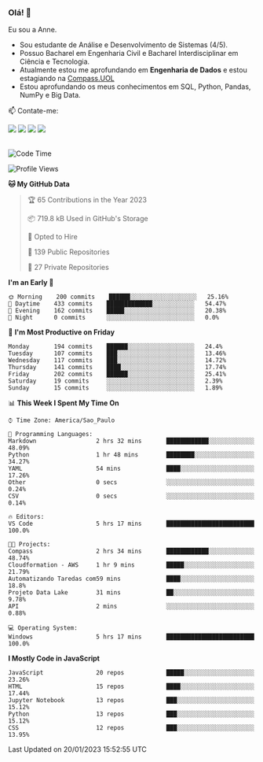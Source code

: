### Olá! 👋
Eu sou a Anne. 
- Sou estudante de Análise e Desenvolvimento de Sistemas (4/5).
- Possuo Bacharel em Engenharia Civil e Bacharel Interdisciplinar em Ciência e Tecnologia.
- Atualmente estou me aprofundando em **Engenharia de Dados** e estou estagiando na [Compass.UOL](https://compass.uol/pt/home/) 
- Estou aprofundando os meus conhecimentos em SQL, Python, Pandas, NumPy e Big Data.

📫 Contate-me: 

<div>
<a href="https://www.instagram.com/annekarolinefc/" target="_blank"><img src="https://img.shields.io/badge/-Instagram-%23E4405F?style=for-the-badge&logo=instagram&logoColor=white" target="_blank"></a> 
<a href = "mailto:annekarolinefc@gmail.com"><img src="https://img.shields.io/badge/-Gmail-%23333?style=for-the-badge&logo=gmail&logoColor=white" target="_blank"></a>
<a href="https://www.linkedin.com/in/devannekarolinefc/" target="_blank"><img src="https://img.shields.io/badge/-LinkedIn-%230077B5?style=for-the-badge&logo=linkedin&logoColor=white" target="_blank"></a> 
<a href="https://api.whatsapp.com/send?phone=5533991375118&text=Ol%C3%A1%20Anne!%20" target="_blank"><img src="https://img.shields.io/badge/WhatsApp-25D366?style=for-the-badge&logo=whatsapp&logoColor=white" target="_blank"></a>
</div>

  
<!--
  <img align="center" alt="Anne-An" height="30" width="40" src="https://github.com/devicons/devicon/blob/master/icons/angularjs/angularjs-original.svg">
-->

</br>

<!--START_SECTION:waka-->
![Code Time](http://img.shields.io/badge/Code%20Time-129%20hrs%2017%20mins-blue)

![Profile Views](http://img.shields.io/badge/Profile%20Views-4-blue)

**🐱 My GitHub Data** 

> 🏆 65 Contributions in the Year 2023
 > 
> 📦 719.8 kB Used in GitHub's Storage 
 > 
> 💼 Opted to Hire
 > 
> 📜 139 Public Repositories 
 > 
> 🔑 27 Private Repositories  
 > 
**I'm an Early 🐤** 

```text
🌞 Morning    200 commits    ██████░░░░░░░░░░░░░░░░░░░   25.16% 
🌇 Daytime    433 commits    █████████████░░░░░░░░░░░░   54.47% 
🌃 Evening    162 commits    █████░░░░░░░░░░░░░░░░░░░░   20.38% 
🌙 Night      0 commits      ░░░░░░░░░░░░░░░░░░░░░░░░░   0.0%

```
📅 **I'm Most Productive on Friday** 

```text
Monday       194 commits    ██████░░░░░░░░░░░░░░░░░░░   24.4% 
Tuesday      107 commits    ███░░░░░░░░░░░░░░░░░░░░░░   13.46% 
Wednesday    117 commits    ███░░░░░░░░░░░░░░░░░░░░░░   14.72% 
Thursday     141 commits    ████░░░░░░░░░░░░░░░░░░░░░   17.74% 
Friday       202 commits    ██████░░░░░░░░░░░░░░░░░░░   25.41% 
Saturday     19 commits     ░░░░░░░░░░░░░░░░░░░░░░░░░   2.39% 
Sunday       15 commits     ░░░░░░░░░░░░░░░░░░░░░░░░░   1.89%

```


📊 **This Week I Spent My Time On** 

```text
⌚︎ Time Zone: America/Sao_Paulo

💬 Programming Languages: 
Markdown                 2 hrs 32 mins       ████████████░░░░░░░░░░░░░   48.09% 
Python                   1 hr 48 mins        ████████░░░░░░░░░░░░░░░░░   34.27% 
YAML                     54 mins             ████░░░░░░░░░░░░░░░░░░░░░   17.26% 
Other                    0 secs              ░░░░░░░░░░░░░░░░░░░░░░░░░   0.24% 
CSV                      0 secs              ░░░░░░░░░░░░░░░░░░░░░░░░░   0.14%

🔥 Editors: 
VS Code                  5 hrs 17 mins       █████████████████████████   100.0%

🐱‍💻 Projects: 
Compass                  2 hrs 34 mins       ████████████░░░░░░░░░░░░░   48.74% 
Cloudformation - AWS     1 hr 9 mins         █████░░░░░░░░░░░░░░░░░░░░   21.79% 
Automatizando Taredas com59 mins             ████░░░░░░░░░░░░░░░░░░░░░   18.8% 
Projeto Data Lake        31 mins             ██░░░░░░░░░░░░░░░░░░░░░░░   9.78% 
API                      2 mins              ░░░░░░░░░░░░░░░░░░░░░░░░░   0.88%

💻 Operating System: 
Windows                  5 hrs 17 mins       █████████████████████████   100.0%

```

**I Mostly Code in JavaScript** 

```text
JavaScript               20 repos            █████░░░░░░░░░░░░░░░░░░░░   23.26% 
HTML                     15 repos            ████░░░░░░░░░░░░░░░░░░░░░   17.44% 
Jupyter Notebook         13 repos            ███░░░░░░░░░░░░░░░░░░░░░░   15.12% 
Python                   13 repos            ███░░░░░░░░░░░░░░░░░░░░░░   15.12% 
CSS                      12 repos            ███░░░░░░░░░░░░░░░░░░░░░░   13.95%

```



 Last Updated on 20/01/2023 15:52:55 UTC
<!--END_SECTION:waka-->
  
